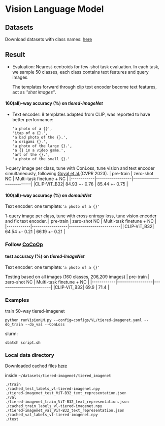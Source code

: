 # Vision Language Model

## Datasets
Download datasets with class names: [here](https://lyy.mpi-inf.mpg.de/mtl/download/Lmzjm9tX.html)

## Result
* Evaluation: Nearest-centroids for few-shot task evaluation. In each task, we sample 50 classes, each class contains text features and query images.


  The templates forward through clip text encoder become text features, act as _"shot images"_.

<!-- ### 15 query images per class -->


<!-- #### 15-way accuracy (%) on *mini-ImageNet*
| pre-train  | zero-shot NC     | Multi-task finetune + NC |
|------------|------------------|--------------------------|
|CLIP-ViT_B32| 93.14 +- 0.04    |  93.49 +- 0.04           | -->


<!-- #### 15-way accuracy (%) on *tiered-ImageNet*
| pre-train  | zero-shot NC     | Multi-task finetune + NC |
|------------|------------------|--------------------------|
|CLIP-ViT_B32| 76.64 +- 0.08   |  69.80 +- 0.17           |  
 -->

<!-- ### 2 query images per class
#### 100-way accuracy (%) on *tiered-ImageNet*
| pre-train  | zero-shot NC     | Multi-task finetune + NC |
|------------|------------------|--------------------------|
|CLIP-ViT_B32| 76.62 +- 0.15    |  -          |
 -->
#### 160(all)-way accuracy (%) on *tiered-ImageNet*
* Text encoder: 8 templates adapted from CLIP, was reported to have better performance:
  ```
  'a photo of a {}',
  'itap of a {}.',
  'a bad photo of the {}.',
  'a origami {}.',
  'a photo of the large {}.',
  'a {} in a video game.',
  'art of the {}.',
  'a photo of the small {}.'
  ```
1-query image per class, tune with ConLoss, tune vision and text encoder simultaneously, following [Goyal et al.](https://arxiv.org/pdf/2212.00638.pdf)(CVPR 2023).
| pre-train  | zero-shot NC     | Multi-task finetune + NC |
|------------|------------------|--------------------------|
|CLIP-ViT_B32| 84.93 +- 0.76    | 85.44 +- 0.75            |

#### 100(all)-way accuracy (%) on *domainNet*
Text encoder: one template:`'a photo of a {}'`

1-query image per class, tune with cross entropy loss, tune vision encoder and fix text encoder.
| pre-train  | zero-shot NC     | Multi-task finetune + NC |
|------------|------------------|--------------------------|
|CLIP-ViT_B32| 64.54 +- 0.21    | 66.19 +- 0.21            |


### Follow [CoCoOp](https://arxiv.org/pdf/2203.05557.pdf)
#### test accuracy (%) on *tiered-ImageNet*
Text encoder: one template:`'a photo of a {}'`

Testing based on all images (160 classes, 206,209 images)
| pre-train  | zero-shot NC     | Multi-task finetune + NC |
|------------|------------------|--------------------------|
|CLIP-ViT_B32| 69.9            | 71.4            |

### Examples
train 50-way tiered-imagenet
```
python runVisionLM.py --config=configs/VL/tiered-imagenet.yaml --do_train --do_val --ConLoss
```

slurm: 
```
sbatch script.sh
```

### Local data directory
Downloaded cached files [here](https://drive.google.com/file/d/1PSpCTF6U6bzOqWp0jF4XhhhybIpc3di8/view?usp=sharing)

inside `~/datasets/tiered-imagenet/tiered_imagenet`
```
./train
./cached_test_labels_vl-tiered-imagenet.npy
./tiered-imagenet_test_ViT-B32_text_representation.json
./val
./tiered-imagenet_train_ViT-B32_text_representation.json
./cached_train_labels_vl-tiered-imagenet.npy
./tiered-imagenet_val_ViT-B32_text_representation.json
./cached_val_labels_vl-tiered-imagenet.npy
./test

```
